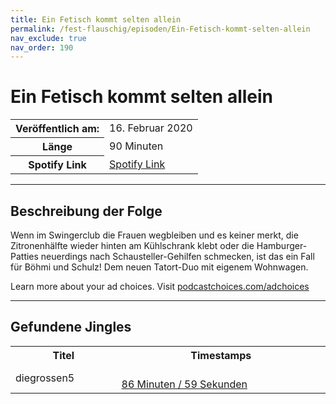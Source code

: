 ```yaml
---
title: Ein Fetisch kommt selten allein
permalink: /fest-flauschig/episoden/Ein-Fetisch-kommt-selten-allein
nav_exclude: true
nav_order: 190
---
```


# Ein Fetisch kommt selten allein
<table class="resp-table dcf-table dcf-table-responsive dcf-table-bordered dcf-table-striped dcf-w-100%">
                    <tbody>
                        <tr>
                            <th scope="row">Veröffentlich am:</th>
                            <td data-label="Veröffentlich am:">16. Februar 2020</td>
                        </tr>
                        <tr>
                            <th scope="row">Länge </th>
                            <td data-label="Länge ">90 Minuten</td>
                        </tr><tr>
                                <th scope="row">Spotify Link</th>
                                <td data-label="Spotify Link"><a href="https://open.spotify.com/episode/0eNGDccVSdYGatS7Tmm32U">Spotify Link</a></td>
                            </tr></tbody>
                </table>

***

## Beschreibung der Folge

<div>
Wenn im Swingerclub die Frauen wegbleiben und es keiner merkt, die Zitronenhälfte wieder hinten am Kühlschrank klebt oder die Hamburger-Patties neuerdings nach Schausteller-Gehilfen schmecken, ist das ein Fall für Böhmi und Schulz! Dem neuen Tatort-Duo mit eigenem Wohnwagen.<p> </p><p>Learn more about your ad choices. Visit <a href="https://podcastchoices.com/adchoices">podcastchoices.com/adchoices</a></p>  
</div>

***

## Gefundene Jingles

<table style="display: table;">
                                    <tr>
                                        <th class="tableColumnTitle">Titel</th>
                                        <th class="tableColumnTimestamps">Timestamps</th>
                                    </tr>
                                    <tr>
                                <td markdown="span"  class="tableColumnTitle">diegrossen5</td>
                                <td markdown="span" class="tableColumnTimestamps">
                                <br>
                                <a href="https://open.spotify.com/episode/0eNGDccVSdYGatS7Tmm32U?t=5219">
                                86 Minuten / 59 Sekunden</a>
                                </td></tr></table>